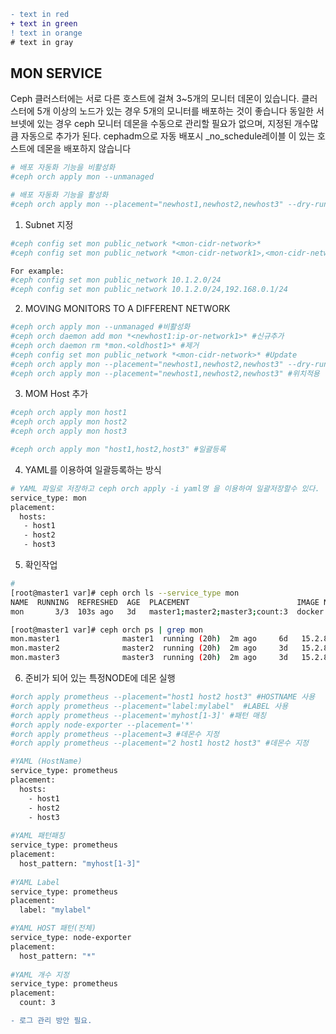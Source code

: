 ```diff
- text in red
+ text in green
! text in orange
# text in gray
```

## MON SERVICE
Ceph 클러스터에는 서로 다른 호스트에 걸쳐 3~5개의 모니터 데몬이 있습니다. 클러스터에 5개 이상의 노드가 있는 경우 5개의 모니터를 배포하는 것이 좋습니다
동일한 서브넷에 있는 경우 ceph 모니터 데몬을 수동으로 관리할 필요가 없으며, 지정된 개수많큼 자동으로 추가가 된다.
cephadm으로 자동 배포시  _no_schedule레이블 이 있는 호스트에 데몬을 배포하지 않습니다

```bash
# 배포 자동화 기능을 비활성화
#ceph orch apply mon --unmanaged

# 배포 자동화 기능을 활성화
#ceph orch apply mon --placement="newhost1,newhost2,newhost3" --dry-run

```

1. Subnet 지정
```bash
#ceph config set mon public_network *<mon-cidr-network>*
#ceph config set mon public_network *<mon-cidr-network1>,<mon-cidr-network2>*

For example:
#ceph config set mon public_network 10.1.2.0/24
#ceph config set mon public_network 10.1.2.0/24,192.168.0.1/24
```

2. MOVING MONITORS TO A DIFFERENT NETWORK

```bash
#ceph orch apply mon --unmanaged #비활성화
#ceph orch daemon add mon *<newhost1:ip-or-network1>* #신규추가
#ceph orch daemon rm *mon.<oldhost1>* #제거
#ceph config set mon public_network *<mon-cidr-network>* #Update
#ceph orch apply mon --placement="newhost1,newhost2,newhost3" --dry-run # 활성화
#ceph orch apply mon --placement="newhost1,newhost2,newhost3" #위치적용
```
3. MOM Host 추가
```bash
#ceph orch apply mon host1
#ceph orch apply mon host2
#ceph orch apply mon host3

#ceph orch apply mon "host1,host2,host3" #일괄등록
```

4. YAML를 이용하여 일괄등록하는 방식  
```bash
# YAML 파일로 저장하고 ceph orch apply -i yaml명 을 이용하여 일괄저장할수 있다.  
service_type: mon
placement:
  hosts:
   - host1
   - host2
   - host3
```

5. 확인작업
```bash
# 
[root@master1 var]# ceph orch ls --service_type mon 
NAME  RUNNING  REFRESHED  AGE  PLACEMENT                        IMAGE NAME                   IMAGE ID      
mon       3/3  103s ago   3d   master1;master2;master3;count:3  docker.io/ceph/ceph:v15.2.8  5553b0cb212c  

[root@master1 var]# ceph orch ps | grep mon
mon.master1              master1  running (20h)  2m ago     6d   15.2.8   docker.io/ceph/ceph:v15.2.8           5553b0cb212c  d4fe5be4fb08  
mon.master2              master2  running (20h)  2m ago     3d   15.2.8   docker.io/ceph/ceph:v15.2.8           5553b0cb212c  0d8c1e4d955d  
mon.master3              master3  running (20h)  2m ago     3d   15.2.8   docker.io/ceph/ceph:v15.2.8           5553b0cb212c  5a69a0eb944d  

```

6. 준비가 되어 있는 특정NODE에 데몬 실행 
```bash
#orch apply prometheus --placement="host1 host2 host3" #HOSTNAME 사용
#orch apply prometheus --placement="label:mylabel"  #LABEL 사용
#orch apply prometheus --placement='myhost[1-3]' #패턴 매칭
#orch apply node-exporter --placement='*' 
#orch apply prometheus --placement=3 #데몬수 지정
#orch apply prometheus --placement="2 host1 host2 host3" #데몬수 지정

#YAML (HostName)
service_type: prometheus
placement:
  hosts:
    - host1
    - host2
    - host3
    
#YAML 패턴패칭
service_type: prometheus
placement:
  host_pattern: "myhost[1-3]"
  
#YAML Label 
service_type: prometheus
placement:
  label: "mylabel"

#YAML HOST 패턴(전체)
service_type: node-exporter
placement:
  host_pattern: "*"
  
#YAML 개수 지정
service_type: prometheus
placement:
  count: 3
```

```diff
- 로그 관리 방안 필요. 
```



